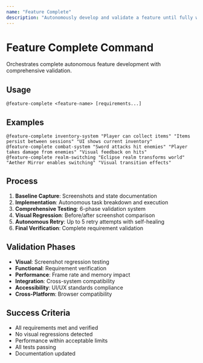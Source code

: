 ```yaml
---
name: "Feature Complete"
description: "Autonomously develop and validate a feature until fully working, tested, and verified"
---
```


# Feature Complete Command

Orchestrates complete autonomous feature development with comprehensive validation.

## Usage
```
@feature-complete <feature-name> [requirements...]
```

## Examples
```
@feature-complete inventory-system "Player can collect items" "Items persist between sessions" "UI shows current inventory"
@feature-complete combat-system "Sword attacks hit enemies" "Player takes damage from enemies" "Visual feedback on hits"
@feature-complete realm-switching "Eclipse realm transforms world" "Aether Mirror enables switching" "Visual transition effects"
```

## Process
1. **Baseline Capture**: Screenshots and state documentation
2. **Implementation**: Autonomous task breakdown and execution
3. **Comprehensive Testing**: 6-phase validation system
4. **Visual Regression**: Before/after screenshot comparison
5. **Autonomous Retry**: Up to 5 retry attempts with self-healing
6. **Final Verification**: Complete requirement validation

## Validation Phases
- **Visual**: Screenshot regression testing
- **Functional**: Requirement verification
- **Performance**: Frame rate and memory impact
- **Integration**: Cross-system compatibility
- **Accessibility**: UI/UX standards compliance
- **Cross-Platform**: Browser compatibility

## Success Criteria
- All requirements met and verified
- No visual regressions detected
- Performance within acceptable limits
- All tests passing
- Documentation updated